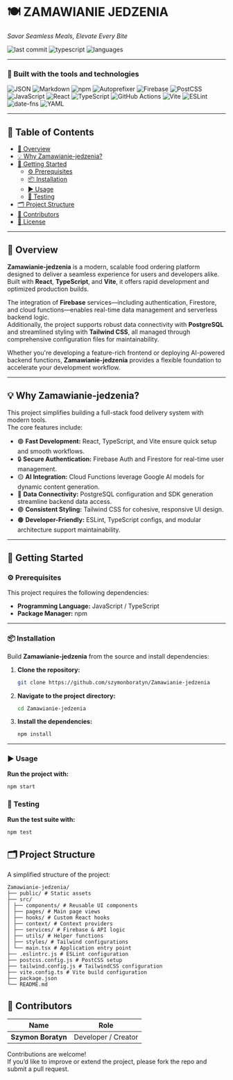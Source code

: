 # 🍽️ ZAMAWIANIE JEDZENIA

*Savor Seamless Meals, Elevate Every Bite*

![last commit](https://img.shields.io/github/last-commit/szymonboratyn/Zamawianie-jedzenia?color=blue&label=last%20commit)
![typescript](https://img.shields.io/badge/typescript-94.9%25-blue)
![languages](https://img.shields.io/github/languages/count/szymonboratyn/Zamawianie-jedzenia)

---

### 🧰 Built with the tools and technologies

![JSON](https://img.shields.io/badge/JSON-black?logo=json&logoColor=white)
![Markdown](https://img.shields.io/badge/Markdown-000000?logo=markdown&logoColor=white)
![npm](https://img.shields.io/badge/npm-CB3837?logo=npm&logoColor=white)
![Autoprefixer](https://img.shields.io/badge/Autoprefixer-DD3735?logo=autoprefixer&logoColor=white)
![Firebase](https://img.shields.io/badge/Firebase-FFCA28?logo=firebase&logoColor=black)
![PostCSS](https://img.shields.io/badge/PostCSS-DD3A0A?logo=postcss&logoColor=white)
![JavaScript](https://img.shields.io/badge/JavaScript-F7DF1E?logo=javascript&logoColor=black)
![React](https://img.shields.io/badge/React-20232A?logo=react&logoColor=61DAFB)
![TypeScript](https://img.shields.io/badge/TypeScript-007ACC?logo=typescript&logoColor=white)
![GitHub Actions](https://img.shields.io/badge/GitHub%20Actions-2088FF?logo=githubactions&logoColor=white)
![Vite](https://img.shields.io/badge/Vite-646CFF?logo=vite&logoColor=white)
![ESLint](https://img.shields.io/badge/ESLint-4B32C3?logo=eslint&logoColor=white)
![date-fns](https://img.shields.io/badge/date--fns-770C56)
![YAML](https://img.shields.io/badge/YAML-CB171E?logo=yaml&logoColor=white)

---

## 📑 Table of Contents

- [🧩 Overview](#-overview)
- [💡 Why Zamawianie-jedzenia?](#-why-zamawianie-jedzenia)
- [🚀 Getting Started](#-getting-started)
  - [⚙️ Prerequisites](#️-prerequisites)
  - [📦 Installation](#-installation)
  - [▶️ Usage](#️-usage)
  - [🧪 Testing](#-testing)
- [🗂️ Project Structure](#️-project-structure)
- [👥 Contributors](#-contributors)
- [📄 License](#-license)

---

## 🧩 Overview

**Zamawianie-jedzenia** is a modern, scalable food ordering platform designed to deliver a seamless experience for users and developers alike.  
Built with **React**, **TypeScript**, and **Vite**, it offers rapid development and optimized production builds.  

The integration of **Firebase** services—including authentication, Firestore, and cloud functions—enables real-time data management and serverless backend logic.  
Additionally, the project supports robust data connectivity with **PostgreSQL** and streamlined styling with **Tailwind CSS**, all managed through comprehensive configuration files for maintainability.

Whether you're developing a feature-rich frontend or deploying AI-powered backend functions, **Zamawianie-jedzenia** provides a flexible foundation to accelerate your development workflow.

---

## 💡 Why Zamawianie-jedzenia?

This project simplifies building a full-stack food delivery system with modern tools.  
The core features include:

- 🟢 **Fast Development:** React, TypeScript, and Vite ensure quick setup and smooth workflows.  
- 🔒 **Secure Authentication:** Firebase Auth and Firestore for real-time user management.  
- 🟡 **AI Integration:** Cloud Functions leverage Google AI models for dynamic content generation.  
- 🔵 **Data Connectivity:** PostgreSQL configuration and SDK generation streamline backend data access.  
- 🟣 **Consistent Styling:** Tailwind CSS for cohesive, responsive UI design.  
- 🟤 **Developer-Friendly:** ESLint, TypeScript configs, and modular architecture support maintainability.

---

## 🚀 Getting Started

### ⚙️ Prerequisites

This project requires the following dependencies:

- **Programming Language:** JavaScript / TypeScript  
- **Package Manager:** npm  

---

### 📦 Installation

Build **Zamawianie-jedzenia** from the source and install dependencies:

1. **Clone the repository:**
   ```bash
   git clone https://github.com/szymonboratyn/Zamawianie-jedzenia
2. **Navigate to the project directory:**
   ```bash
   cd Zamawianie-jedzenia
3. **Install the dependencies:**
   ```bash
   npm install

---

### ▶️ Usage

**Run the project with:**
```bash
npm start
```
### 🧪 Testing

**Run the test suite with:**
```bash
npm test
```

## 🗂️ Project Structure

A simplified structure of the project:

```
Zamawianie-jedzenia/
├── public/ # Static assets
├── src/
│ ├── components/ # Reusable UI components
│ ├── pages/ # Main page views
│ ├── hooks/ # Custom React hooks
│ ├── context/ # Context providers
│ ├── services/ # Firebase & API logic
│ ├── utils/ # Helper functions
│ ├── styles/ # Tailwind configurations
│ └── main.tsx # Application entry point
├── .eslintrc.js # ESLint configuration
├── postcss.config.js # PostCSS setup
├── tailwind.config.js # TailwindCSS configuration
├── vite.config.ts # Vite build configuration
├── package.json
└── README.md
```

## 👥 Contributors

| Name | Role |
|------|------|
| **Szymon Boratyn** | Developer / Creator |

Contributions are welcome!  
If you’d like to improve or extend the project, please fork the repo and submit a pull request.
